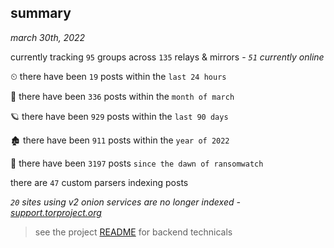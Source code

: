 
## summary
_march 30th, 2022_

currently tracking `95` groups across `135` relays & mirrors - _`51` currently online_

⏲ there have been `19` posts within the `last 24 hours`

🦈 there have been `336` posts within the `month of march`

🪐 there have been `929` posts within the `last 90 days`

🏚 there have been `911` posts within the `year of 2022`

🦕 there have been `3197` posts `since the dawn of ransomwatch`

there are `47` custom parsers indexing posts

_`20` sites using v2 onion services are no longer indexed - [support.torproject.org](https://support.torproject.org/onionservices/v2-deprecation/)_

> see the project [README](https://github.com/thetanz/ransomwatch#ransomwatch--) for backend technicals
